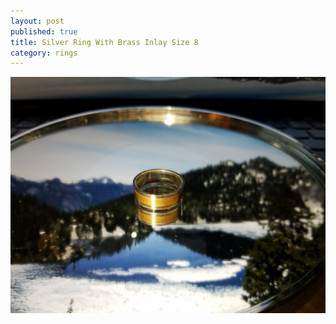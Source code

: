```yaml
---
layout: post
published: true
title: Silver Ring With Brass Inlay Size 8
category: rings
---
```

![flat_silver_brass_8.jpg](/images/jewelry/rings/flat_silver_brass_8.jpg)
